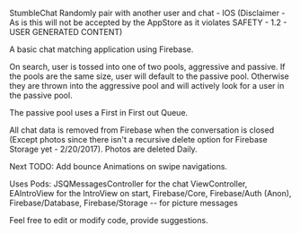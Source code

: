 StumbleChat
Randomly pair with another user and chat - IOS (Disclaimer - As is this will not be accepted by the AppStore as it violates SAFETY - 1.2 - USER GENERATED CONTENT)

A basic chat matching application using Firebase. 

On search, user is tossed into one of two pools, aggressive and passive. If the pools are the same size, user will default to 
the passive pool. Otherwise they are thrown into the aggressive pool and will actively look for a user in the passive pool. 

The passive pool uses a First in First out Queue.

All chat data is removed from Firebase when the conversation is closed (Except photos since there isn't a recursive delete option for Firebase Storage yet - 2/20/2017). Photos are deleted Daily.

Next TODO: Add bounce Animations on swipe navigations.

Uses Pods:
JSQMessagesController for the chat ViewController,
EAIntroView for the IntroView on start,
Firebase/Core, 
Firebase/Auth (Anon),
Firebase/Database, 
Firebase/Storage -- for picture messages

Feel free to edit or modify code, provide suggestions. 
